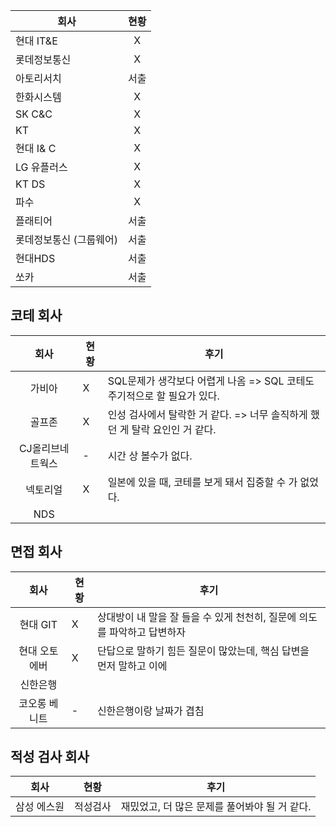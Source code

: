 |회사   | 현황  | 
|--|:--:|
|현대 IT&E|X| 
|롯데정보통신|X|
|아토리서치|서출|
| 한화시스템| X |
| SK C&C | X |
| KT|X |
| 현대 I& C|X |
| LG 유플러스 | X|
| KT DS | X |
| 파수 | X |
| 플래티어 | 서출  |
| 롯데정보통신 (그룹웨어) | 서출  |
| 현대HDS | 서출  |
| 쏘카 | 서출  |


## 코테 회사

| 회사   | 현황  | 후기|
|:--:|--| --|
| 가비아 | X| SQL문제가 생각보다 어렵게 나옴 => SQL 코테도 주기적으로 할 필요가 있다. |
| 골프존 |X| 인성 검사에서 탈락한 거 같다. => 너무 솔직하게 했던 게 탈락 요인인 거 같다.|
| CJ올리브네트웍스 | -| 시간 상 볼수가 없다.
| 넥토리얼 |X| 일본에 있을 때, 코테를 보게 돼서 집중할 수 가 없었다.
| NDS | |



## 면접 회사

| 회사   | 현황  | 후기|
|:--:|--| --|
|현대 GIT|X| 상대방이 내 말을 잘 들을 수 있게 천천히, 질문에 의도를 파악하고 답변하자|
|현대 오토에버|X|단답으로 말하기 힘든 질문이 많았는데, 핵심 답변을 먼저 말하고 이에 |대해 설명하자. 똑같이 천천히|
| 신한은행 ||  |
| 코오롱 베니트 | - | 신한은행이랑 날짜가 겹침 |


## 적성 검사 회사

|회사   | 현황  | 후기 |
|--|:--:| --|
|삼성 에스원|적성검사| 재밌었고, 더 많은 문제를 풀어봐야 될 거 같다. |
